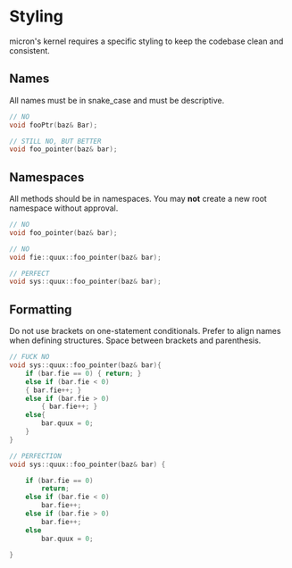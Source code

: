 # Styling
micron's kernel requires a specific styling to keep the codebase clean and consistent.

## Names
All names must be in snake_case and must be descriptive.
```c++
// NO
void fooPtr(baz& Bar);

// STILL NO, BUT BETTER
void foo_pointer(baz& bar);
```

## Namespaces
All methods should be in namespaces. You may **not** create a new root namespace without approval.
```c++
// NO
void foo_pointer(baz& bar);

// NO
void fie::quux::foo_pointer(baz& bar);

// PERFECT
void sys::quux::foo_pointer(baz& bar);
```

## Formatting
Do not use brackets on one-statement conditionals.
Prefer to align names when defining structures.
Space between brackets and parenthesis.
```c++
// FUCK NO
void sys::quux::foo_pointer(baz& bar){
    if (bar.fie == 0) { return; }
    else if (bar.fie < 0)
    { bar.fie++; }
    else if (bar.fie > 0)
        { bar.fie++; }
    else{
        bar.quux = 0;
    }    
}

// PERFECTION
void sys::quux::foo_pointer(baz& bar) {

    if (bar.fie == 0) 
        return;
    else if (bar.fie < 0)
        bar.fie++;
    else if (bar.fie > 0)
        bar.fie++;
    else
        bar.quux = 0; 
    
}
```
